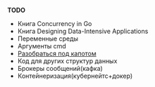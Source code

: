 
**TODO** 
- Книга Concurrency in Go
- Книга Designing Data-Intensive Applications
- Переменные среды
- Аргументы cmd
- [Разобраться под капотом](https://habr.com/ru/companies/vk/articles/776766/)
- Код для других структур данных
- Брокеры сообщений(кафка)
- Контейнеризация(кубернейтс+докер)